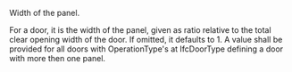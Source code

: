 Width of the panel.

For a door, it is the width of the panel, given as ratio relative to the total clear opening width of the door. If omitted, it defaults to 1. A value shall be provided for all doors with OperationType's at IfcDoorType defining a door with more then one panel.
